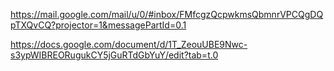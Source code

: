 https://mail.google.com/mail/u/0/#inbox/FMfcgzQcpwkmsQbmnrVPCQgDQpTXQvCQ?projector=1&messagePartId=0.1

https://docs.google.com/document/d/1T_ZeouUBE9Nwc-s3ypWIBREORugukCY5jGuRTdGbYuY/edit?tab=t.0